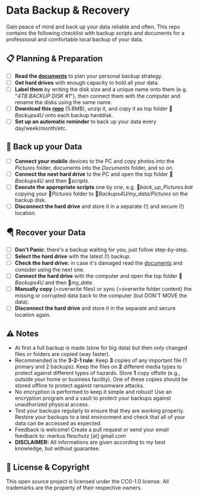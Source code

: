 Data Backup & Recovery
======================

Gain peace of mind and back up your data reliable and often. This repo contains the following checklist with backup scripts and documents for a professional and comfortable local backup of your data.

📋 Planning & Preparation
--------------------------
- [ ] **Read the [documents](docs/)** to plan your personal backup strategy.
- [ ] **Get hard drives** with enough capacity to hold all your data.
- [ ] **Label them** by writing the disk size and a unique name onto them (e.g. "*4TB BACKUP DISK #1*"), then connect them with the computer and rename the disks using the same name.
- [ ] **Download this [repo](https://github.com/fleschutz/Backups4U/archive/refs/tags/v0.2.zip)** (5.8MB), unzip it, and copy it as top folder 📁*Backups4U* onto each backup harddisk.
- [ ] **Set up an automatic reminder** to back up your data every day/week/month/etc.

💾 Back up your Data
---------------------
- [ ] **Connect your mobile** devices to the PC and copy photos into the *Pictures* folder, documents into the *Documents* folder, and so on.
- [ ] **Connect the next hard drive** to the PC and open the top folder 📁*Backups4U* and then 📁*scripts*.
- [ ] **Execute the appropriate scripts** one by one, e.g. 📄*back_up_Pictures.bat* copying your 📁*Pictures* folder to 📁*Backups4U/my_data/Pictures* on the backup disk.
- [ ] **Disconnect the hard drive** and store it in a separate (!) and secure (!) location.

🪂 Recover your Data
---------------------
- [ ] **Don't Panic**: there's a backup waiting for you, just follow step-by-step.
- [ ] **Select the hard drive** with the latest (!) backup.
- [ ] **Check the hard drive:** in case it's damaged read the [documents](docs/) and consider using the next one.
- [ ] **Connect the hard drive** with the computer and open the top folder 📁*Backups4U* and then 📁*my_data*.
- [ ] **Manually copy** (=overwrite files) or sync (=overwrite folder content) the missing or corrupted data back to the computer (but DON'T MOVE the data).
- [ ] **Disconnect the hard drive** and store it in the separate and secure location again.

⚠️ Notes
---------
* At first a full backup is made (slow for big data) but then only changed files or folders are copied (way faster).
* Recommended is the **3-2-1 rule**: Keep **3** copies of any important file (1 primary and 2 backups). Keep the files on **2** different media types to protect against different types of hazards. Store **1** copy offsite (e.g., outside your home or business facility). One of these copies should be stored offline to protect against ransomware attacks.
* No encryption is performed to keep it simple and robust! Use an encryption program and a vault to protect your backups against unauthorized physical access.
* Test your backups regularly to ensure that they are working properly. Restore your backups to a test environment and check that all of your data can be accessed as expected.
* Feedback is welcome! Create a pull request or send your email feedback to: markus.fleschutz [at] gmail.com
* **DISCLAIMER:** All informations are given according to my best knowledge, but without guarantee.

🤝 License & Copyright
-----------------------
This open source project is licensed under the CC0-1.0 license. All trademarks are the property of their respective owners.
